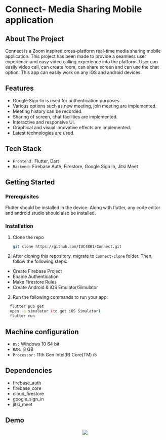 # Connect- Media Sharing Mobile application

## About The Project

Connect is a Zoom inspired cross-platform real-time media sharing mobile application. This project has been made to provide a seamless user experience and easy video calling experience into the platform. User can easily video call, can create room, can share screen and can use the chat option. This app can easily work on any iOS and android devices.

## Features

- Google Sign-In is used for authentication purposes.
- Various options such as new meeting, join meeting are implemented.
- Meeting history can be recorded.
- Sharing of screen, chat facilities are implemented.
- Interactive and responsive UI.
- Graphical and visual innovative effects are implemented.
- Latest technologies are used.


## Tech Stack

- `Frontend:` Flutter, Dart
- `Backend:` Firebase Auth, Firestore, Google Sign In, Jitsi Meet

<!-- GETTING STARTED -->
## Getting Started


### Prerequisites

Flutter should be installed in the device. Along with flutter, any code editor and android studio should also be installed.

### Installation

1. Clone the repo
   ```sh
   git clone https://github.com/IUC4801/Connect.git
   ```
   
2. After cloning this repository, migrate to ```Connect-clone``` folder. Then, follow the following steps:
- Create Firebase Project
- Enable Authentication
- Make Firestore Rules
- Create Android & iOS Emulator/Simulator

3. Run the following commands to run your app:
```bash
  flutter pub get
  open -a simulator (to get iOS Simulator)
  flutter run
```
## Machine configuration
- `OS:` Windows 10 64 bit
- `RAM:` 8 GB 
- `Processor:` 11th Gen Intel(R) Core(TM) i5


## Dependencies
- firebase_auth
- firebase_core
- cloud_firestore
- google_sign_in
- jitsi_meet

## Demo
<p align="center">
  <img 
    src="https://user-images.githubusercontent.com/61285140/165807696-c44c4498-4af1-40c5-b57f-1de2b711364f.gif"
  >
</p>


